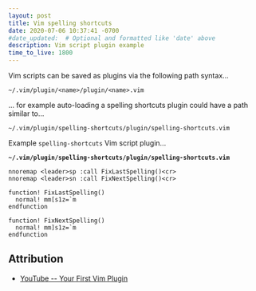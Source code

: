 ```yaml
---
layout: post
title: Vim spelling shortcuts
date: 2020-07-06 10:37:41 -0700
#date_updated:  # Optional and formatted like 'date' above
description: Vim script plugin example
time_to_live: 1800
---
```




Vim scripts can be saved as plugins via the following path syntax...


```
~/.vim/plugin/<name>/plugin/<name>.vim
```


... for example auto-loading a spelling shortcuts plugin could have a path similar to...


```
~/.vim/plugin/spelling-shortcuts/plugin/spelling-shortcuts.vim
```


Example `spelling-shortcuts` Vim script plugin...


**`~/.vim/plugin/spelling-shortcuts/plugin/spelling-shortcuts.vim`**


```vim
nnoremap <leader>sp :call FixLastSpelling()<cr>
nnoremap <leader>sn :call FixNextSpelling()<cr>

function! FixLastSpelling()
  normal! mm[s1z=`m
endfunction

function! FixNextSpelling()
  normal! mm]s1z=`m
endfunction
```


## Attribution
[heading__attribution]: #Attribution


- [YouTube -- Your First Vim Plugin](https://www.youtube.com/watch?v=lwD8G1P52Sk)

